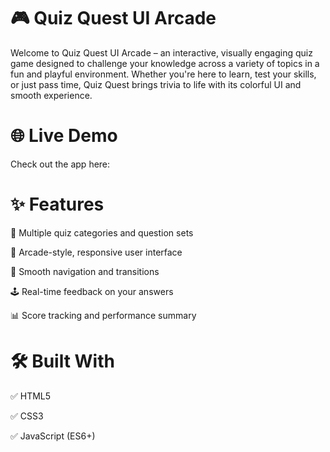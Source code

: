 # 🎮 Quiz Quest UI Arcade
Welcome to Quiz Quest UI Arcade – an interactive, visually engaging quiz game designed to challenge your knowledge across a variety of topics in a fun and playful environment.
Whether you're here to learn, test your skills, or just pass time, Quiz Quest brings trivia to life with its colorful UI and smooth experience.

# 🌐 Live Demo 
Check out the app here:

# ✨ Features
🧠 Multiple quiz categories and question sets

🎨 Arcade-style, responsive user interface

🔄 Smooth navigation and transitions

🕹️ Real-time feedback on your answers

📊 Score tracking and performance summary

# 🛠️ Built With
✅ HTML5

✅ CSS3

✅ JavaScript (ES6+)
